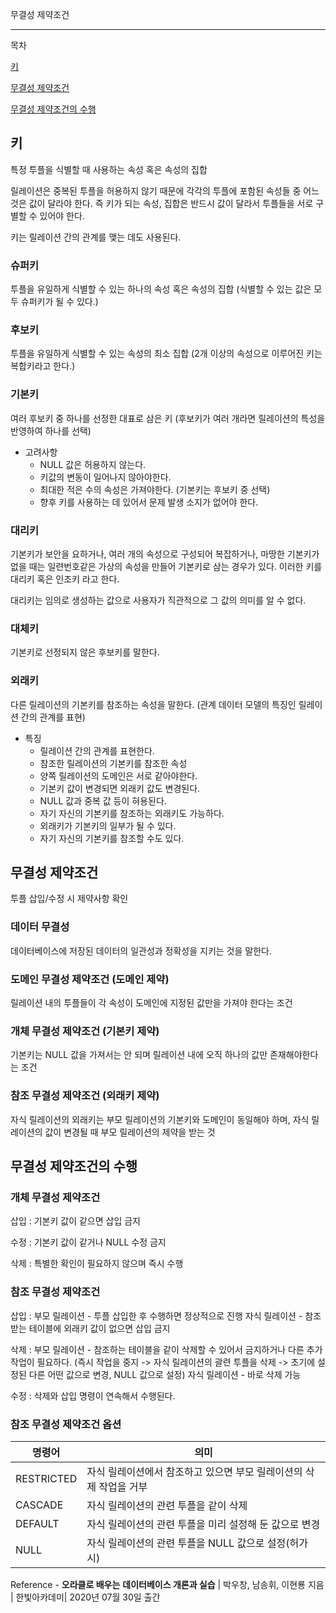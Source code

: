 무결성 제약조건

---

목차

[키](#키)

[무결성 제약조건](#무결성-제약조건)

[무결성 제약조건의 수행](#무결성-제약조건의-수행)



## 키

특정 투플을 식별할 때 사용하는 속성 혹은 속성의 집합

릴레이션은 중복된 투플을 허용하지 않기 때문에 각각의 투플에 포함된 속성들 중 어느 것은 값이 달라야 한다. 즉 키가 되는 속성, 집합은 반드시 값이 달라서 투플들을 서로 구별할 수 있어야 한다.

키는 릴레이션 간의 관계를 맺는 데도 사용된다.

### 슈퍼키

투플을 유일하게 식별할 수 있는 하나의 속성 혹은 속성의 집합 (식별할 수 있는 값은 모두 슈퍼키가 될 수 있다.)

### 후보키

투플을 유일하게 식별할 수 있는 속성의 최소 집합 (2개 이상의 속성으로 이루어진 키는 복합키라고 한다.)

### 기본키

여러 후보키 중 하나를 선정한 대표로 삼은 키 (후보키가 여러 개라면 릴레이션의 특성을 반영하여 하나를 선택)

- 고려사항
	- NULL 값은 허용하지 않는다.
	- 키값의 변동이 일어나지 않아야한다.
	- 최대한 적은 수의 속성은 가져야한다. (기본키는 후보키 중 선택)
	- 향후 키를 사용하는 데 있어서 문제 발생 소지가 없어야 한다.

### 대리키

기본키가 보안을 요하거나, 여러 개의 속성으로 구성되어 복잡하거나, 마땅한 기본키가 없을 때는 일련번호같은 가상의 속성을 만들어 기본키로 삼는 경우가 있다. 이러한 키를 대리키 혹은 인조키 라고 한다.

대리키는 임의로 생성하는 값으로 사용자가 직관적으로 그 값의 의미를 알 수 없다.

### 대체키

기본키로 선정되지 않은 후보키를 말한다.

### 외래키

다른 릴레이션의 기본키를 참조하는 속성을 말한다. (관계 데이터 모델의 특징인 릴레이션 간의 관계를 표현)

- 특징
	- 릴레이션 간의  관계를 표현한다.
	- 참조한 릴레이션의 기본키를 참조한 속성
	- 양쪽 릴레이션의 도메인은 서로 같아야한다.
	- 기본키 값이 변경되면 외래키 값도 변경된다.
	- NULL 값과 중복 값 등이 혀용된다.
	- 자기 자신의 기본키를 참조하는 외래키도 가능하다.
	- 외래키가 기본키의 일부가 될 수 있다.
	- 자기 자신의 기본키를 참조할 수도 있다.



## 무결성 제약조건

투플 삽입/수정 시 제약사항 확인

### 데이터 무결성

데이터베이스에 저장된 데이터의 일관성과 정확성을 지키는 것을 말한다.

### 도메인 무결성 제약조건 (도메인 제약)

릴레이션 내의 투플들이 각 속성이 도메인에 지정된 값만을 가져야 한다는 조건

### 개체 무결성 제약조건 (기본키 제약)

기본키는 NULL 값을 가져서는 안 되며 릴레이션 내에 오직 하나의 값만 존재해야한다는 조건

### 참조 무결성 제약조건 (외래키 제약)

자식 릴레이션의 외래키는 부모 릴레이션의 기본키와 도메인이 동일해야 하며, 자식 릴레이션의 값이 변경될 때 부모 릴레이션의 제약을 받는 것



## 무결성 제약조건의 수행

### 개체 무결성 제약조건

삽입 : 기본키 값이 같으면 삽입 금지

수정 : 기본키 값이 같거나 NULL 수정 금지

삭제 : 특별한 확인이 필요하지 않으며 즉시 수행

### 참조 무결성 제약조건

삽입 : 부모 릴레이션 - 투플 삽입한 후 수행하면 정상적으로 진행
		  자식 릴레이션 - 참조받는 테이블에 외래키 값이 없으면 삽입 금지

삭제 : 부모 릴레이션 - 참조하는 테이블을 같이 삭제할 수 있어서 금지하거나 다른 추가 작업이 필요하다.
(즉시 작업을 중지 -> 자식 릴레이션의 괄련 투플을 삭제 -> 초기에 설정된 다른 어떤 값으로 변경, NULL 값으로 설정)
		  자식 릴레이션 - 바로 삭제 가능

수정 :  삭제와 삽입 명령이 연속해서 수행된다.

### 참조 무결성 제약조건 옵션

| 명령어     | 의미                                                         |
| ---------- | ------------------------------------------------------------ |
| RESTRICTED | 자식 릴레이션에서 참조하고 있으면 부모 릴레이션의 삭제 작업을 거부 |
| CASCADE    | 자식 릴레이션의 관련 투플을 같이 삭제                        |
| DEFAULT    | 자식 릴레이션의 관련 투플을 미리 설정해 둔 값으로 변경       |
| NULL       | 자식 릴레이션의 관련 투플을 NULL 값으로 설정(허가시)         |





Reference - **오라클로 배우는** **데이터베이스 개론과 실습** | 박우창, 남송휘, 이현룡 지음 | 한빛아카데미| 2020년 07월 30일 출간

